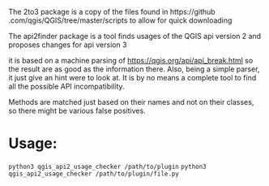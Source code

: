 The 2to3 package is a copy of the files found in https://github
.com/qgis/QGIS/tree/master/scripts to allow for quick downloading



The api2finder package is a tool finds usages of the QGIS api version 2 and 
proposes changes for api version 3

it is based on a machine parsing of https://qgis.org/api/api_break.html so the result are as good as the information there.
Also, being a simple parser, it just give an hint were to look at. It is by no means a complete tool to find all the
possible API incompatibility.

Methods are matched just based on their names and not on their classes, so there might be various false positives.

# Usage:
`python3 qgis_api2_usage_checker /path/to/plugin`
`python3 qgis_api2_usage_checker /path/to/plugin/file.py`